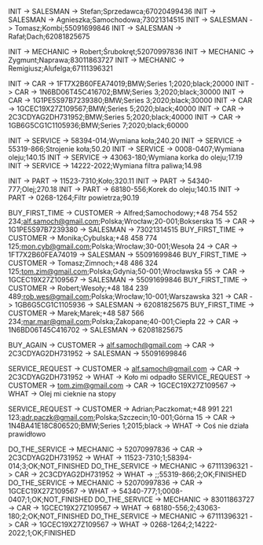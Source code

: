 [//]: # (Inicjacja sprzedawców)

[//]: # (name;surname;pesel)
INIT -> SALESMAN -> Stefan;Sprzedawca;67020499436
INIT -> SALESMAN -> Agnieszka;Samochodowa;73021314515
INIT -> SALESMAN -> Tomasz;Kombi;55091699846
INIT -> SALESMAN -> Rafał;Dach;62081825675

[//]: # (Inicjacja mechaników)

[//]: # (name;surname;pesel)
INIT -> MECHANIC -> Robert;Śrubokręt;52070997836
INIT -> MECHANIC -> Zygmunt;Naprawa;83011863727
INIT -> MECHANIC -> Remigiusz;Alufelga;67111396321

[//]: # (Inicjacja samochody na sprzedaż)

[//]: # (vin;brand;model;year;color;price)
INIT -> CAR -> 1FT7X2B60FEA74019;BMW;Series 1;2020;black;20000
INIT -> CAR -> 1N6BD06T45C416702;BMW;Series 3;2020;black;30000
INIT -> CAR -> 1G1PE5S97B7239380;BMW;Series 3;2020;black;30000
INIT -> CAR -> 1GCEC19X27Z109567;BMW;Series 5;2020;black;40000
INIT -> CAR -> 2C3CDYAG2DH731952;BMW;Series 5;2020;black;40000
INIT -> CAR -> 1GB6G5CG1C1105936;BMW;Series 7;2020;black;60000

[//]: # (Inicjacja katalog usług serwisu)

[//]: # (service_code;description;price)
INIT -> SERVICE -> 58394-014;Wymiana koła;240.20
INIT -> SERVICE -> 55319-866;Strojenie koła;50.20
INIT -> SERVICE -> 0008-0407;Wymiana oleju;140.15
INIT -> SERVICE -> 43063-180;Wymiana korka do oleju;17.19
INIT -> SERVICE -> 14222-2022;Wymiana filtra paliwa;14.98

[//]: # (Inicjacja katalog części serwisu)

[//]: # (serial_number;description;price)
INIT -> PART -> 11523-7310;Koło;320.11
INIT -> PART -> 54340-777;Olej;270.18
INIT -> PART -> 68180-556;Korek do oleju;140.15
INIT -> PART -> 0268-1264;Filtr powietrza;90.19

[//]: # (symulacja sytuację, gdzie nowy klient kupuje samochód)

[//]: # (name;surname;telephone;email;country;city;postal_code;address)
BUY_FIRST_TIME -> CUSTOMER -> Alfred;Samochodowy;+48 754 552 234;alf.samoch@gmail.com;Polska;Wrocław;20-001;Bokserska
15 -> CAR -> 1G1PE5S97B7239380 -> SALESMAN -> 73021314515
BUY_FIRST_TIME -> CUSTOMER -> Monika;Cybulska;+48 458 774 125;mon.cyb@gmail.com;Polska;Wrocław;30-001;Wesoła 24 ->
CAR -> 1FT7X2B60FEA74019 -> SALESMAN -> 55091699846
BUY_FIRST_TIME -> CUSTOMER -> Tomasz;Zimnoch;+48 486 324 125;tom.zim@gmail.com;Polska;Gdynia;50-001;Wrocławska 55 ->
CAR -> 1GCEC19X27Z109567 -> SALESMAN -> 55091699846
BUY_FIRST_TIME -> CUSTOMER -> Robert;Wesoły;+48 184 239 489;rob.wes@gmail.com;Polska;Wrocław;10-001;Warszawska 321 ->
CAR -> 1GB6G5CG1C1105936 -> SALESMAN -> 62081825675
BUY_FIRST_TIME -> CUSTOMER -> Marek;Marek;+48 587 566 234;mar.mar@gmail.com;Polska;Zakopane;40-001;Ciepła 22 -> CAR ->
1N6BD06T45C416702 -> SALESMAN -> 62081825675

[//]: # (Teraz samochód kupuje klient, który kupował już wcześniej samochód)
BUY_AGAIN -> CUSTOMER -> alf.samoch@gmail.com -> CAR -> 2C3CDYAG2DH731952 -> SALESMAN -> 55091699846

[//]: # (Następnie klient taki przyprowadza samochód do warsztatu i dokonuje naprawy)
SERVICE_REQUEST -> CUSTOMER -> alf.samoch@gmail.com -> CAR -> 2C3CDYAG2DH731952 -> WHAT -> Koło mi odpadło
SERVICE_REQUEST -> CUSTOMER -> tom.zim@gmail.com -> CAR -> 1GCEC19X27Z109567 -> WHAT -> Olej mi cieknie na stopy

[//]: # (Teraz do warsztatu przychodzą klienci, którzy nie kupili samochodu u tego dealera)
SERVICE_REQUEST -> CUSTOMER -> Adrian;Paczkomat;+48 991 221 123;adr.paczk@gmail.com;Polska;Szczecin;10-001;Górna 15 ->
CAR -> 1N4BA41E18C806520;BMW;Series 1;2015;black -> WHAT -> Coś nie działa prawidłowo

[//]: # (Później, każdy mechanik sprawdza, czy została do niego przydzielona jakaś praca.)

[//]: # (service_code;quantity:product_code;quantity;comment;finished)

DO_THE_SERVICE -> MECHANIC -> 52070997836 -> CAR -> 2C3CDYAG2DH731952 -> WHAT ->
11523-7310;1;58394-014;3;OK;NOT_FINISHED
DO_THE_SERVICE -> MECHANIC -> 67111396321 -> CAR -> 2C3CDYAG2DH731952 -> WHAT -> ;;55319-866;2;OK;FINISHED
DO_THE_SERVICE -> MECHANIC -> 52070997836 -> CAR -> 1GCEC19X27Z109567 -> WHAT -> 54340-777;1;0008-0407;1;OK;NOT_FINISHED
DO_THE_SERVICE -> MECHANIC -> 83011863727 -> CAR -> 1GCEC19X27Z109567 -> WHAT -> 68180-556;2;43063-180;2;OK;NOT_FINISHED
DO_THE_SERVICE -> MECHANIC -> 67111396321 -> CAR -> 1GCEC19X27Z109567 -> WHAT -> 0268-1264;2;14222-2022;1;OK;FINISHED
